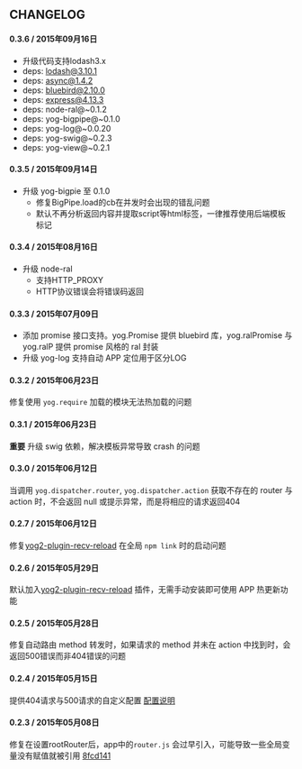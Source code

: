 ## CHANGELOG

#### 0.3.6 / 2015年09月16日

- 升级代码支持lodash3.x
- deps: lodash@3.10.1
- deps: async@1.4.2
- deps: bluebird@2.10.0
- deps: express@4.13.3
- deps: node-ral@~0.1.2
- deps: yog-bigpipe@~0.1.0
- deps: yog-log@~0.0.20
- deps: yog-swig@~0.2.3
- deps: yog-view@~0.2.1

#### 0.3.5 / 2015年09月14日

- 升级 yog-bigpie 至 0.1.0
    - 修复BigPipe.load的cb在并发时会出现的错乱问题
    - 默认不再分析返回内容并提取script等html标签，一律推荐使用后端模板标记

#### 0.3.4 / 2015年08月16日

- 升级 node-ral
    - 支持HTTP_PROXY
    - HTTP协议错误会将错误码返回

#### 0.3.3 / 2015年07月09日

- 添加 promise 接口支持。yog.Promise 提供 bluebird 库，yog.ralPromise 与 yog.ralP 提供 promise 风格的 ral 封装
- 升级 yog-log 支持自动 APP 定位用于区分LOG

#### 0.3.2 / 2015年06月23日

修复使用 `yog.require` 加载的模块无法热加载的问题

#### 0.3.1 / 2015年06月23日

**重要** 升级 swig 依赖，解决模板异常导致 crash 的问题

#### 0.3.0 / 2015年06月12日

当调用 `yog.dispatcher.router`, `yog.dispatcher.action`  获取不存在的 router 与 action 时，不会返回 null 或提示异常，而是将相应的请求返回404

#### 0.2.7 / 2015年06月12日

修复[yog2-plugin-recv-reload](https://github.com/hefangshi/yog2-plugin-recv-reload) 在全局 `npm link` 时的启动问题

#### 0.2.6 / 2015年05月29日

默认加入[yog2-plugin-recv-reload](https://github.com/hefangshi/yog2-plugin-recv-reload) 插件，无需手动安装即可使用 APP 热更新功能

#### 0.2.5 / 2015年05月28日

修复自动路由 method 转发时，如果请求的 method 并未在 action 中找到时，会返回500错误而非404错误的问题

#### 0.2.4 / 2015年05月15日

提供404请求与500请求的自定义配置 [配置说明](https://github.com/fex-team/yog2-framework-template/blob/master/conf/plugins/http.js#L38-L84)

#### 0.2.3 / 2015年05月08日

修复在设置rootRouter后，app中的`router.js` 会过早引入，可能导致一些全局变量没有赋值就被引用 [8fcd141](https://github.com/fex-team/yog2-kernel/commit/8fcd141c997a7d0a771cdaf271da8289b5380532)
